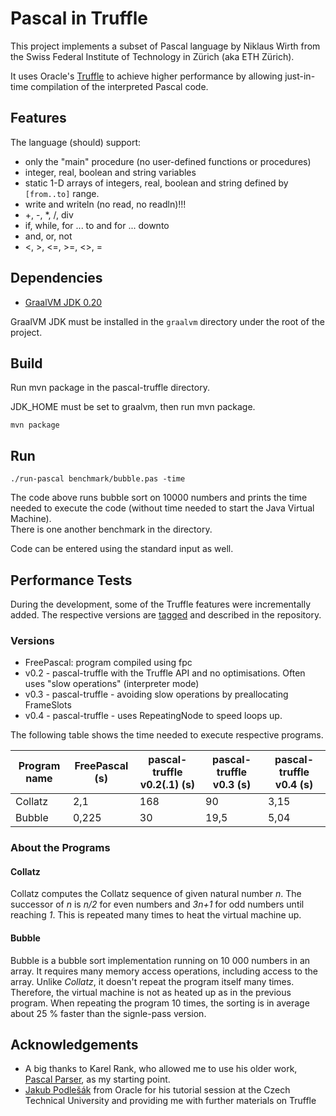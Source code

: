 # Pascal in Truffle

This project implements a subset of Pascal language by Niklaus Wirth from the Swiss Federal Institute of Technology in Zürich (aka ETH Zürich).

It uses Oracle's [Truffle](http://www.oracle.com/technetwork/oracle-labs/program-languages/overview/index-2301583.html) to achieve higher performance by allowing just-in-time compilation of the interpreted Pascal code.

## Features

The language (should) support:

- only the "main" procedure (no user-defined functions or procedures)
- integer, real, boolean and string variables
- static 1-D arrays of integers, real, boolean and string defined by `[from..to]` range.
- write and writeln (no read, no readln)!!!
- +, -, *, /, div
- if, while, for ... to and for ... downto
- and, or, not
- <, >, <=, >=, <>, =

## Dependencies

- [GraalVM JDK 0.20](http://www.oracle.com/technetwork/oracle-labs/program-languages/downloads/index.html)

GraalVM JDK must be installed in the `graalvm` directory under the root of the project.

## Build

Run mvn package in the pascal-truffle directory.

JDK_HOME must be set to graalvm, then run mvn package.
	
	mvn package

## Run

	./run-pascal benchmark/bubble.pas -time
	
The code above runs bubble sort on 10000 numbers and prints the time needed to execute the code (without time needed to start the Java Virtual Machine).  
There is one another benchmark in the directory. 

Code can be entered using the standard input as well.

## Performance Tests

During the development, some of the Truffle features were incrementally added. 
The respective versions are [tagged](https://github.com/chovanecm/pascal-truffle/releases) and described in the repository.

### Versions
- FreePascal: program compiled using fpc
- v0.2 - pascal-truffle with the Truffle API and no optimisations. Often uses "slow operations" (interpreter mode)
- v0.3 - pascal-truffle - avoiding slow operations by preallocating FrameSlots
- v0.4 - pascal-truffle - uses RepeatingNode to speed loops up.

The following table shows the time needed to execute respective programs.

| Program name   | FreePascal (s) | pascal-truffle v0.2(.1)  (s)| pascal-truffle v0.3  (s) | pascal-truffle v0.4 (s) |
|---|---|---|---|---|
| Collatz  | 2,1  | 168  | 90  | 3,15  |
| Bubble  | 0,225  | 30  | 19,5  | 5,04  |

### About the Programs

#### Collatz
Collatz computes the Collatz sequence of given natural number *n*. The successor of *n* is *n/2* for even numbers and *3n+1* for odd numbers until reaching *1*. This is repeated many times to heat the virtual machine up.

#### Bubble
Bubble is a bubble sort implementation running on 10 000 numbers in an array. It requires many memory access operations, including access to the array. Unlike *Collatz*, it doesn't repeat the program itself many times. Therefore, the virtual machine is not as heated up as in the previous program. When repeating the program 10 times, the sorting is in average about 25 % faster than the signle-pass version.

## Acknowledgements
- A big thanks to Karel Rank, who allowed me to use his older work, [Pascal Parser](https://github.com/karl82/pascal-interpreter), as my starting point.
- [Jakub Podlešák](https://github.com/japod) from Oracle for his tutorial session at the Czech Technical University and providing me with further materials on Truffle
